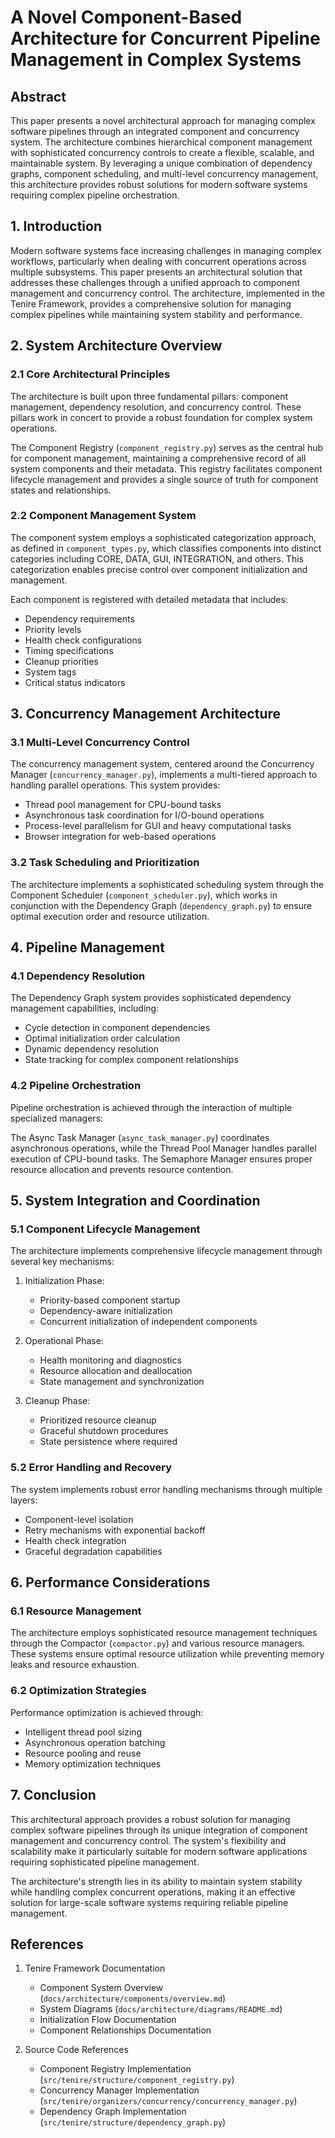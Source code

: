 # A Novel Component-Based Architecture for Concurrent Pipeline Management in Complex Systems

## Abstract

This paper presents a novel architectural approach for managing complex software pipelines through an integrated component and concurrency system. The architecture combines hierarchical component management with sophisticated concurrency controls to create a flexible, scalable, and maintainable system. By leveraging a unique combination of dependency graphs, component scheduling, and multi-level concurrency management, this architecture provides robust solutions for modern software systems requiring complex pipeline orchestration.

## 1. Introduction

Modern software systems face increasing challenges in managing complex workflows, particularly when dealing with concurrent operations across multiple subsystems. This paper presents an architectural solution that addresses these challenges through a unified approach to component management and concurrency control. The architecture, implemented in the Tenire Framework, provides a comprehensive solution for managing complex pipelines while maintaining system stability and performance.

## 2. System Architecture Overview

### 2.1 Core Architectural Principles

The architecture is built upon three fundamental pillars: component management, dependency resolution, and concurrency control. These pillars work in concert to provide a robust foundation for complex system operations.

The Component Registry (`component_registry.py`) serves as the central hub for component management, maintaining a comprehensive record of all system components and their metadata. This registry facilitates component lifecycle management and provides a single source of truth for component states and relationships.

### 2.2 Component Management System

The component system employs a sophisticated categorization approach, as defined in `component_types.py`, which classifies components into distinct categories including CORE, DATA, GUI, INTEGRATION, and others. This categorization enables precise control over component initialization and management.

Each component is registered with detailed metadata that includes:
- Dependency requirements
- Priority levels
- Health check configurations
- Timing specifications
- Cleanup priorities
- System tags
- Critical status indicators

## 3. Concurrency Management Architecture

### 3.1 Multi-Level Concurrency Control

The concurrency management system, centered around the Concurrency Manager (`concurrency_manager.py`), implements a multi-tiered approach to handling parallel operations. This system provides:

- Thread pool management for CPU-bound tasks
- Asynchronous task coordination for I/O-bound operations
- Process-level parallelism for GUI and heavy computational tasks
- Browser integration for web-based operations

### 3.2 Task Scheduling and Prioritization

The architecture implements a sophisticated scheduling system through the Component Scheduler (`component_scheduler.py`), which works in conjunction with the Dependency Graph (`dependency_graph.py`) to ensure optimal execution order and resource utilization.

## 4. Pipeline Management

### 4.1 Dependency Resolution

The Dependency Graph system provides sophisticated dependency management capabilities, including:
- Cycle detection in component dependencies
- Optimal initialization order calculation
- Dynamic dependency resolution
- State tracking for complex component relationships

### 4.2 Pipeline Orchestration

Pipeline orchestration is achieved through the interaction of multiple specialized managers:

The Async Task Manager (`async_task_manager.py`) coordinates asynchronous operations, while the Thread Pool Manager handles parallel execution of CPU-bound tasks. The Semaphore Manager ensures proper resource allocation and prevents resource contention.

## 5. System Integration and Coordination

### 5.1 Component Lifecycle Management

The architecture implements comprehensive lifecycle management through several key mechanisms:

1. Initialization Phase:
   - Priority-based component startup
   - Dependency-aware initialization
   - Concurrent initialization of independent components

2. Operational Phase:
   - Health monitoring and diagnostics
   - Resource allocation and deallocation
   - State management and synchronization

3. Cleanup Phase:
   - Prioritized resource cleanup
   - Graceful shutdown procedures
   - State persistence where required

### 5.2 Error Handling and Recovery

The system implements robust error handling mechanisms through multiple layers:

- Component-level isolation
- Retry mechanisms with exponential backoff
- Health check integration
- Graceful degradation capabilities

## 6. Performance Considerations

### 6.1 Resource Management

The architecture employs sophisticated resource management techniques through the Compactor (`compactor.py`) and various resource managers. These systems ensure optimal resource utilization while preventing memory leaks and resource exhaustion.

### 6.2 Optimization Strategies

Performance optimization is achieved through:
- Intelligent thread pool sizing
- Asynchronous operation batching
- Resource pooling and reuse
- Memory optimization techniques

## 7. Conclusion

This architectural approach provides a robust solution for managing complex software pipelines through its unique integration of component management and concurrency control. The system's flexibility and scalability make it particularly suitable for modern software applications requiring sophisticated pipeline management.

The architecture's strength lies in its ability to maintain system stability while handling complex concurrent operations, making it an effective solution for large-scale software systems requiring reliable pipeline management.

## References

1. Tenire Framework Documentation
   - Component System Overview (`docs/architecture/components/overview.md`)
   - System Diagrams (`docs/architecture/diagrams/README.md`)
   - Initialization Flow Documentation
   - Component Relationships Documentation

2. Source Code References
   - Component Registry Implementation (`src/tenire/structure/component_registry.py`)
   - Concurrency Manager Implementation (`src/tenire/organizers/concurrency/concurrency_manager.py`)
   - Dependency Graph Implementation (`src/tenire/structure/dependency_graph.py`) 